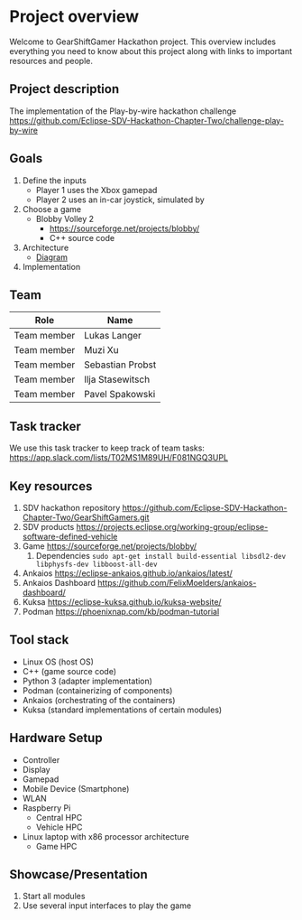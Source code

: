 # Project overview

Welcome to GearShiftGamer Hackathon project.
This overview includes everything you need 
to know about this project along with links 
to important resources and people.

## Project description

The implementation of the Play-by-wire hackathon challenge
https://github.com/Eclipse-SDV-Hackathon-Chapter-Two/challenge-play-by-wire

## Goals

1. Define the inputs
    - Player 1 uses the Xbox gamepad
    - Player 2 uses an in-car joystick, simulated by
2. Choose a game
    - Blobby Volley 2
        - https://sourceforge.net/projects/blobby/
        - C++ source code
3. Architecture
    - [Diagram](solution_architecture.drawio.svg)
4. Implementation

## Team

| Role        | Name             |
|-------------|------------------|
| Team member | Lukas Langer     |
| Team member | Muzi Xu          |
| Team member | Sebastian Probst |
| Team member | Ilja Stasewitsch |
| Team member | Pavel Spakowski  |

## Task tracker

We use this task tracker to keep track of team tasks:
https://app.slack.com/lists/T02MS1M89UH/F081NGQ3UPL

## Key resources

1. SDV hackathon repository https://github.com/Eclipse-SDV-Hackathon-Chapter-Two/GearShiftGamers.git
2. SDV products https://projects.eclipse.org/working-group/eclipse-software-defined-vehicle
3. Game https://sourceforge.net/projects/blobby/
    1. Dependencies `sudo apt-get install build-essential libsdl2-dev libphysfs-dev libboost-all-dev`
4. Ankaios https://eclipse-ankaios.github.io/ankaios/latest/
5. Ankaios Dashboard https://github.com/FelixMoelders/ankaios-dashboard/
6. Kuksa https://eclipse-kuksa.github.io/kuksa-website/
7. Podman https://phoenixnap.com/kb/podman-tutorial

## Tool stack

* Linux OS (host OS)
* C++ (game source code)
* Python 3 (adapter implementation)
* Podman (containerizing of components)
* Ankaios (orchestrating of the containers)
* Kuksa (standard implementations of certain modules)

## Hardware Setup

* Controller
* Display
* Gamepad
* Mobile Device (Smartphone)
* WLAN
* Raspberry Pi 
    * Central HPC
    * Vehicle HPC
* Linux laptop with x86 processor architecture
    * Game HPC

## Showcase/Presentation

1. Start all modules
2. Use several input interfaces to play the game

